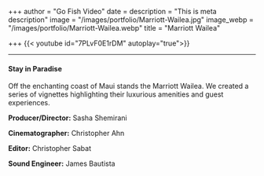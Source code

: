 +++
author = "Go Fish Video"
date =
description = "This is meta description"
image = "/images/portfolio/Marriott-Wailea.jpg"
image_webp = "/images/portfolio/Marriott-Wailea.webp"
title = "Marriott Wailea"

+++
{{< youtube id="7PLvF0E1rDM" autoplay="true">}}

***

#### Stay in Paradise

Off the enchanting coast of Maui stands the Marriott Wailea. We created a series of vignettes highlighting their luxurious amenities and guest experiences.

**Producer/Director:** Sasha Shemirani

**Cinematographer:** Christopher Ahn

**Editor:** Christopher Sabat

**Sound Engineer:** James Bautista
